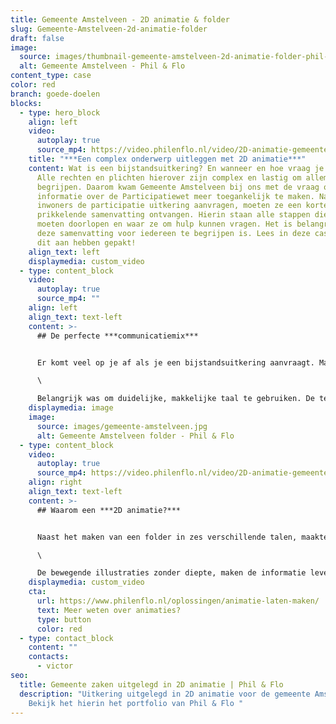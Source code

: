 ```yaml
---
title: Gemeente Amstelveen - 2D animatie & folder
slug: Gemeente-Amstelveen-2d-animatie-folder
draft: false
image:
  source: images/thumbnail-gemeente-amstelveen-2d-animatie-folder-phil-en-flo-1-1.png
  alt: Gemeente Amstelveen - Phil & Flo
content_type: case
color: red
branch: goede-doelen
blocks:
  - type: hero_block
    align: left
    video:
      autoplay: true
      source_mp4: https://video.philenflo.nl/video/2D-animatie-gemeente-bijstandsuitkering.mp4
    title: "***Een complex onderwerp uitleggen met 2D animatie***"
    content: Wat is een bijstandsuitkering? En wanneer en hoe vraag je deze aan?
      Alle rechten en plichten hierover zijn complex en lastig om allemaal te
      begrijpen. Daarom kwam Gemeente Amstelveen bij ons met de vraag om
      informatie over de Participatiewet meer toegankelijk te maken. Nadat
      inwoners de participatie uitkering aanvragen, moeten ze een korte,
      prikkelende samenvatting ontvangen. Hierin staan alle stappen die ze
      moeten doorlopen en waar ze om hulp kunnen vragen. Het is belangrijk dat
      deze samenvatting voor iedereen te begrijpen is. Lees in deze case hoe we
      dit aan hebben gepakt!
    align_text: left
    displaymedia: custom_video
  - type: content_block
    video:
      autoplay: true
      source_mp4: ""
    align: left
    align_text: text-left
    content: >-
      ## De perfecte ***communicatiemix***


      Er komt veel op je af als je een bijstandsuitkering aanvraagt. Maar het is wel noodzakelijk om alles goed te regelen. Fijn dus als je alle informatie over de rechten en plichten gemakkelijk op kunt zoeken. Om de informatie toegankelijk uit te leggen, besloten we samen met de Gemeente Amstelveen om dit te verpakken in een folder met een bijpassende [2D animatie](https://www.philenflo.nl/2d-animatie/). \

      \

      Belangrijk was om duidelijke, makkelijke taal te gebruiken. De tekst wordt ondersteund met verbeeldende, grafische elementen in de stijl van de Gemeente Amstelveen. Om de toegankelijkheid verder te vergroten, is de folder gemaakt in het Nederlands en vertaald naar het Arabisch, Turks, Farsi, Tigrinya en Engels.
    displaymedia: image
    image:
      source: images/gemeente-amstelveen.jpg
      alt: Gemeente Amstelveen folder - Phil & Flo
  - type: content_block
    video:
      autoplay: true
      source_mp4: https://video.philenflo.nl/video/2D-animatie-gemeente-amstelveen-bijstandsuitkering1.mp4
    align: right
    align_text: text-left
    content: >-
      ## Waarom een ***2D animatie?***


      Naast het maken van een folder in zes verschillende talen, maakten we ook een 2D animatie. Een 2D animatie biedt de mogelijkheid om verschillende zaken laagdrempelig uitleggen. Het werkt beter dan een platte tekst of stilstaande illustratie. \

      \

      De bewegende illustraties zonder diepte, maken de informatie levendiger en daardoor toegankelijker. En de combinatie met [voice-over](https://www.philenflo.nl/kennisbank/wat-is-een-voice-over/), muziek en geluid zorgt ervoor dat de doelgroep de boodschap beter onthoudt.
    displaymedia: custom_video
    cta:
      url: https://www.philenflo.nl/oplossingen/animatie-laten-maken/
      text: Meer weten over animaties?
      type: button
      color: red
  - type: contact_block
    content: ""
    contacts:
      - victor
seo:
  title: Gemeente zaken uitgelegd in 2D animatie | Phil & Flo
  description: "Uitkering uitgelegd in 2D animatie voor de gemeente Amstelveen |
    Bekijk het hierin het portfolio van Phil & Flo "
---
```

